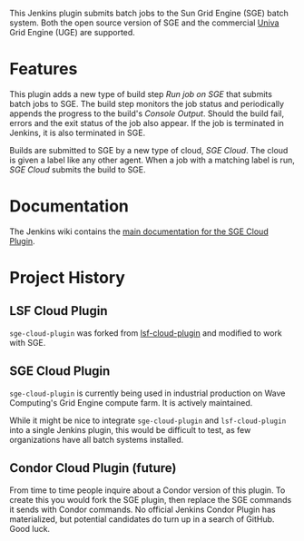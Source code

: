 This Jenkins plugin submits batch jobs to the Sun Grid Engine (SGE) batch system.  Both the open source version of SGE and the commercial [Univa](http://http://www.univa.com/) Grid Engine (UGE) are supported.

# Features

This plugin adds a new type of build step *Run job on SGE* that submits batch jobs to SGE. The build step monitors the job status and periodically appends the progress to the build's *Console Output*. Should the build fail, errors and the exit status of the job also appear. If the job is terminated in Jenkins, it is also terminated in SGE.

Builds are submitted to SGE by a new type of cloud, *SGE Cloud*.  The cloud is given a label like any other agent.  When a job with a matching label is run, *SGE Cloud* submits the build to SGE.

# Documentation

The Jenkins wiki contains the [main documentation for the SGE Cloud Plugin](https://plugins.jenkins.io/sge-cloud-plugin).

# Project History
## LSF Cloud Plugin

`sge-cloud-plugin` was forked from [lsf-cloud-plugin](https://github.com/jenkinsci/lsf-cloud-plugin) and modified to work with SGE.

## SGE Cloud Plugin

`sge-cloud-plugin` is currently being used in industrial production on Wave Computing's Grid Engine compute farm.  It is actively maintained.

While it might be nice to integrate `sge-cloud-plugin` and `lsf-cloud-plugin` into a single Jenkins plugin, this would be difficult to test, as few organizations have all batch systems installed.

## Condor Cloud Plugin (future)

From time to time people inquire about a Condor version of this plugin. To create this you would fork the SGE plugin, then replace the SGE commands it sends with Condor commands.  No official Jenkins Condor Plugin has materialized, but potential candidates do turn up in a search of GitHub. Good luck.
